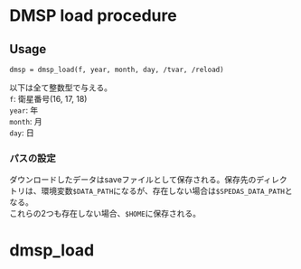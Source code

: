 # DMSP load procedure

## Usage
```
dmsp = dmsp_load(f, year, month, day, /tvar, /reload)
```
以下は全て整数型で与える。<br>
`f`: 衛星番号(16, 17, 18) <br>
`year`: 年 <br>
`month`: 月<br>
`day`: 日<br>

### パスの設定
ダウンロードしたデータはsaveファイルとして保存される。保存先のディレクトリは、環境変数`$DATA_PATH`になるが、存在しない場合は`$SPEDAS_DATA_PATH`となる。<br>
これらの2つも存在しない場合、`$HOME`に保存される。


# dmsp_load
